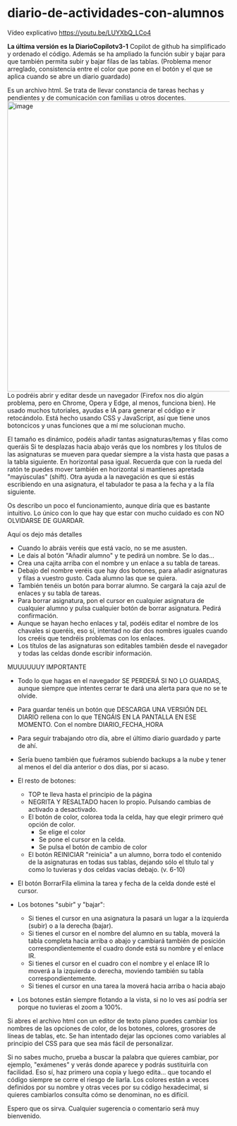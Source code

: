 # diario-de-actividades-con-alumnos
Vídeo explicativo https://youtu.be/LUYXbQ_LCo4

**La última versión es la DiarioCopilotv3-1**
Copilot de github ha simplificado y ordenado el código.
Además se ha ampliado la función subir y bajar para que también permita subir y bajar filas de las tablas.
(Problema menor arreglado, consistencia entre el color que pone en el botón y el que se aplica cuando se abre un diario guardado)

Es un archivo html. Se trata de llevar constancia de tareas hechas y pendientes y de comunicación con familias u otros docentes.
<img width="1348" height="656" alt="image" src="https://github.com/user-attachments/assets/a728f90e-5362-4ee5-8d7f-bb6d26ecae5b" />
Lo podréis abrir y editar desde un navegador (Firefox nos dio algún problema, pero en Chrome, Opera y Edge, al menos, funciona bien).
He usado muchos tutoriales, ayudas e IA para generar el código e ir retocándolo.
Está hecho usando CSS y JavaScript, así que tiene unos botoncicos y unas funciones que a mí me solucionan mucho.

El tamaño es dinámico, podéis añadir tantas asignaturas/temas y filas como queráis
Si te desplazas hacia abajo verás que los nombres y los títulos de las asignaturas se mueven para quedar siempre a la vista hasta que pasas a la tabla siguiente.
En horizontal pasa igual. Recuerda que con la rueda del ratón te puedes mover también en horizontal si mantienes apretada "mayúsculas" (shift).
Otra ayuda a la navegación es que si estás escribiendo en una asignatura, el tabulador te pasa a la fecha y a la fila siguiente.

Os describo un poco el funcionamiento, aunque diría que es bastante intuitivo. Lo único con lo que hay que estar con mucho cuidado es con NO OLVIDARSE DE GUARDAR.

Aquí os dejo más detalles

- Cuando lo abráis veréis que está vacío, no se me asusten.
- Le dais al botón "Añadir alumno" y te pedirá un nombre. Se lo das...
- Crea una cajita arriba con el nombre y un enlace a su tabla de tareas.
- Debajo del nombre veréis que hay dos botones, para añadir asignaturas y filas a vuestro gusto. Cada alumno las que se quiera.
- También tenéis un botón para borrar alumno. Se cargará la caja azul de enlaces y su tabla de tareas.
- Para borrar asignatura, pon el cursor en cualquier asignatura de cualquier alumno y pulsa cualquier botón de borrar asignatura. Pedirá confirmación.
- Aunque se hayan hecho enlaces y tal, podéis editar el nombre de los chavales si queréis, eso sí, intentad no dar dos nombres iguales cuando los creéis que tendréis problemas con los enlaces.
- Los títulos de las asignaturas son editables también desde el navegador y todas las celdas donde escribir información.

MUUUUUUY IMPORTANTE
- Todo lo que hagas en el navegador SE PERDERÁ SI NO LO GUARDAS, aunque siempre que intentes cerrar te dará una alerta para que no se te olvide.
- Para guardar tenéis un botón que DESCARGA UNA VERSIÓN DEL DIARIO rellena con lo que TENGÁIS EN LA PANTALLA EN ESE MOMENTO. Con el nombre DIARIO_FECHA_HORA
- Para seguir trabajando otro día, abre el último diario guardado y parte de ahí.
- Sería bueno también que fuéramos subiendo backups a la nube y tener al menos el del día anterior o dos días, por si acaso.

- El resto de botones:
  - TOP te lleva hasta el principio de la página
  - NEGRITA Y RESALTADO hacen lo propio. Pulsando cambias de activado a desactivado.
  - El botón de color, colorea toda la celda, hay que elegir primero qué opción de color.
      - Se elige el color
      - Se pone el cursor en la celda.
      - Se pulsa el botón de cambio de color
  - El botón REINICIAR "reinicia" a un alumno, borra todo el contenido de la asignaturas en todas sus tablas, dejando sólo el título tal y como lo tuvieras y dos celdas vacías debajo. (v. 6-10)
 - El botón BorrarFila elimina la tarea y fecha de la celda donde esté el cursor.
 - Los botones "subir" y "bajar":
    - Si tienes el cursor en una asignatura la pasará un lugar a la izquierda (subir) o a la derecha (bajar).
    - Si tienes el cursor en el nombre del alumno en su tabla, moverá la tabla completa hacia arriba o abajo y cambiará también de posición correspondientemente el cuadro donde está su nombre y el enlace IR.
    - Si tienes el cursor en el cuadro con el nombre y el enlace IR lo moverá a la izquierda o derecha, moviendo también su tabla correspondientemente.
    - Si tienes el cursor en una tarea la moverá hacia arriba o hacia abajo 

- Los botones están siempre flotando a la vista, si no lo ves así podría ser porque no tuvieras el zoom a 100%.

Si abres el archivo html con un editor de texto plano puedes cambiar los nombres de las opciones de color, de los botones, colores, grosores de líneas de tablas, etc. Se han intentado dejar las opciones como variables al principio del CSS para que sea más fácil de personalizar.

Si no sabes mucho, prueba a buscar la palabra que quieres cambiar, por ejemplo, "exámenes" y verás donde aparece y podrás sustituirla con facilidad. Eso sí, haz primero una copia y luego edita... que tocando el código siempre se corre el riesgo de liarla. Los colores están a veces definidos por su nombre y otras veces por su código hexadecimal, si quieres cambiarlos consulta cómo se denominan, no es difícil.

Espero que os sirva. Cualquier sugerencia o comentario será muy bienvenido.
